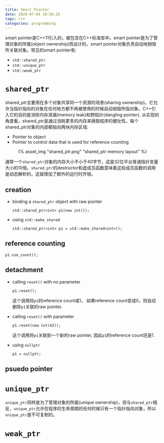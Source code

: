 ```yaml
---
title: Smart Pointer
date: 2020-07-04 10:56:25
tags: c++
categories: programming
---
```


smart pointer是C++11引入的，被包含在C++标准库中。smart pointer是为了管理对象的所属(object ownership)而设计的，smart pointer对象负责自动地销毁所关联对象。常见的smart pointer有:

<!--more-->

- `std::shared_ptr`
- `std::unique_ptr`
- `std::weak_ptr`

# `shared_ptr`

shared_ptr主要用在多个对象共享同一个资源的场景(sharing ownership)。它允许当指针指向的对象在任何地方都不再被使用的时候自动销毁所指对象。C++引入它的目的是消除内存泄漏(memory leak)和野指针(dangling pointer). 从实现的角度看，shared_ptr是通过消耗更多的内存来换取程序的健壮性。每个shared_ptr对象的内部都指向两块内存区域:

- Pointer to object
- Pointer to control data that is used for reference counting

<div align=center>{% asset_img "shared_ptr.png" "shared_ptr memory layout" %}</div>

通常一个`shared_ptr`对象的内存大小不小于40字节，这是32位平台普通指针变量大小的10倍。`shared_ptr`的destructor和虚成员函数意味着这些成员函数的调用是动态解析的，这就增加了额外的运行时开销。

## creation

- binding a `shared_ptr` object with raw pointer

  `std::shared_ptr<int> p1(new int());`

- using `std::make_shared`

  `std::shared_ptr<int> p1 = std::make_shared<int>();`

## reference counting

`p1.use_count();`

## detachment

- calling `reset()` with no parameter

  `p1.reset();`

  这个调用将`p1`的reference count减1， 如果reference count变成0，则自动删除`p1`关联的raw pointer.

- calling `reset()` with parameter

  `p1.reset(new int(42));`

  这个调用将`p1`关联到一个新的raw pointer, 因此`p1`的reference count还是1.

- using `nullptr`

  `p1 = nullptr;`

## psuedo pointer

  

# `unique_ptr`

`unique_ptr`同样是为了管理对象的所属(unique ownership)，但与`shared_ptr`相反，`unique_ptr`允许在程序的生命周期的任何时候只有一个指针指向对象，所以`unique_ptr`是不可复制的。

# `weak_ptr`
